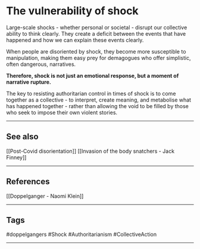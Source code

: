 # The vulnerability of shock

Large-scale shocks - whether personal or societal - disrupt our collective ability to think clearly. They create a deficit between the events that have happened and how we can explain these events clearly.

When people are disoriented by shock, they become more susceptible to manipulation, making them easy prey for demagogues who offer simplistic, often dangerous, narratives.

**Therefore, shock is not just an emotional response, but a moment of narrative rupture.**

The key to resisting authoritarian control in times of shock is to come together as a collective - to interpret, create meaning, and metabolise what has happened together - rather than allowing the void to be filled by those who seek to impose their own violent stories.

---
## See also

[[Post-Covid disorientation]]
[[Invasion of the body snatchers - Jack Finney]]

---
## References

[[Doppelganger - Naomi Klein]]

---
## Tags

#doppelgangers #Shock #Authoritarianism #CollectiveAction

---


